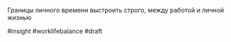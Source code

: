 Границы личного времени выстроить строго, между работой и личной жизнью

#insight #worklifebalance
#draft